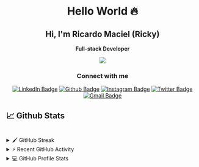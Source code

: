 <div align="center" justify="center">

# Hello World 🔥

## Hi, I'm Ricardo Maciel (Ricky)

**Full-stack Developer**

<a  href= "https://dev.to/rickymaciel"><img src="https://img.icons8.com/windows/40/000000/dev.png"/></a>


### Connect with me

[![LinkedIn Badge](https://img.shields.io/badge/-LinkedIn-blue?style=flat&logo=Linkedin&logoColor=white&link=https://www.linkedin.com/in/rickymaciel)](https://www.linkedin.com/in/rickymaciel/) [![Github Badge](https://img.shields.io/badge/-Github-242A2D?style=flat&logo=Github&logoColor=white&link=https://github.com/rickymaciel/)](https://github.com/rickymaciel/) [![Instagram Badge](https://img.shields.io/badge/-LinkedIn-white?style=flat&logo=Instagram&link=https://www.instagram.com/rickymaciel)](https://www.instagram.com/rickymaciel/) [![Twitter Badge](https://img.shields.io/badge/-@Twitter-1ca0f1?style=flat&logo=twitter&logoColor=white&link=https://twitter.com/ricky_maciel)](https://twitter.com/ricky_maciel) [![Gmail Badge](https://img.shields.io/badge/-Gmail-c14438?style=flat&logo=Gmail&logoColor=white&link=mailto:rmacielb3@gmail.com)](mailto:rmacielb3@gmail.com)

</div>

## 📈 Github Stats

<br>

<details>
  <summary>🖌️ GitHub Streak</summary>
  <br/>
   <img alt="Ricky Maciel's GitHub Streak" src="https://github-readme-streak-stats.herokuapp.com?user=rickymaciel&theme=dark&hide_border=true&date_format=j%20M%5B%20Y%5D&ring=1434C4" />
  <br/>
</details>

<details>
  <summary>⚡ Recent GitHub Activity</summary>
  <br/>
   <img alt="Ricky Maciel's Activity Graph" src="https://activity-graph.herokuapp.com/graph?username=rickymaciel&custom_title=Ricky%20Maciel%27s%20Contribution%20Graph&bg_color=1F222E&color=FFFFFF&line=1434C4&point=FFFFFF&hide_border=false" />
  <br/>
</details>

<details> 
  <summary>💻 GitHub Profile Stats</summary>
  <br/>
    <img alt="Ricky Maciel's Github Stats" src="https://github-readme-stats.vercel.app/api?username=rickymaciel&show_icons=true&count_private=true&theme=react&hide_border=false&bg_color=1F222E&title_color=1434C4&icon_color=F8D866" height="192px"/>
  <img alt="Ricky Maciel's Top Languages" src="https://github-readme-stats.vercel.app/api/top-langs/?username=rickymaciel&langs_count=8&layout=compact&theme=react&hide_border=false&bg_color=1F222E&title_color=1434C4&icon_color=F8D866" height="192px"/>
  <br/>
  <b>Note:</b> Top languages is only a metric of the languages my public code consists of and doesn't reflect experience or skill level.
</details>